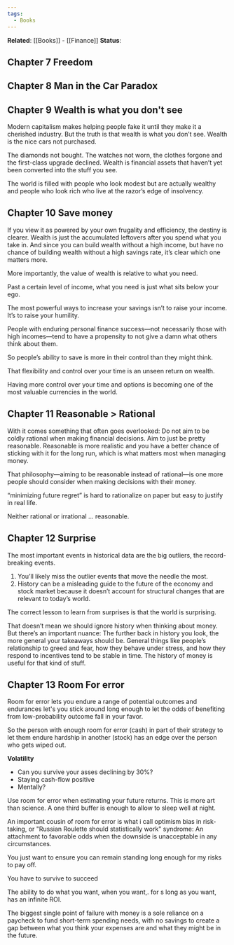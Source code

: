 ```yaml
---
tags:
  - Books
---
```

**Related**: [[Books]] - [[Finance]]
**Status**: 


## Chapter 7 Freedom

## Chapter 8 Man in the Car Paradox

## Chapter 9 Wealth is what you don't see

Modern capitalism makes helping people fake it until they make it a cherished industry. But the truth is that wealth is what you don’t see. Wealth is the nice cars not purchased. 

The diamonds not bought. The watches not worn, the clothes forgone and the first-class upgrade declined. Wealth is financial assets that haven’t yet been converted into the stuff you see. 

The world is filled with people who look modest but are actually wealthy and people who look rich who live at the razor’s edge of insolvency.
## Chapter 10 Save money

If you view it as powered by your own frugality and efficiency, the destiny is clearer. Wealth is just the accumulated leftovers after you spend what you take in. And since you can build wealth without a high income, but have no chance of building wealth without a high savings rate, it’s clear which one matters more.

More importantly, the value of wealth is relative to what you need.

Past a certain level of income, what you need is just what sits below your ego.

The most powerful ways to increase your savings isn’t to raise your income. It’s to raise your humility.

People with enduring personal finance success—not necessarily those with high incomes—tend to have a propensity to not give a damn what others think about them. 

So people’s ability to save is more in their control than they might think.

That flexibility and control over your time is an unseen return on wealth.

Having more control over your time and options is becoming one of the most valuable currencies in the world.

## Chapter 11 Reasonable > Rational

With it comes something that often goes overlooked: Do not aim to be coldly rational when making financial decisions. Aim to just be pretty reasonable. Reasonable is more realistic and you have a better chance of sticking with it for the long run, which is what matters most when managing money.

That philosophy—aiming to be reasonable instead of rational—is one more people should consider when making decisions with their money.

“minimizing future regret” is hard to rationalize on paper but easy to justify in real life.

Neither rational or irrational ... reasonable.
## Chapter 12 Surprise

The most important events in historical data are the big outliers, the record-breaking events.

1. You’ll likely miss the outlier events that move the needle the most.
2. History can be a misleading guide to the future of the economy and stock market because it doesn’t account for structural changes that are relevant to today’s world.

The correct lesson to learn from surprises is that the world is surprising.

That doesn’t mean we should ignore history when thinking about money. But there’s an important nuance: The further back in history you look, the more general your takeaways should be. General things like people’s relationship to greed and fear, how they behave under stress, and how they respond to incentives tend to be stable in time. The history of money is useful for that kind of stuff.
## Chapter 13 Room For error

Room for error lets you endure a range of potential outcomes and endurances let's you stick around long enough to let the odds of benefiting from low-probability outcome fall in your favor.

So the person with enough room for error (cash) in part of their strategy to let them endure hardship in another (stock) has an edge over the person who gets wiped out.

 **Volatility**
- Can you survive your asses declining by 30%?
- Staying cash-flow positive
- Mentally?

Use room for error when estimating your future returns. This is more art than science.
A one third buffer is enough to allow to sleep well at night.

An important cousin of room for error is what i call optimism bias in risk-taking, or "Russian Roulette should statistically work" syndrome: An attachment to favorable odds when the downside is unacceptable in any circumstances.

You just want to ensure you can remain standing long enough for my risks to pay off.

You have to survive to succeed 

The ability to do what you want, when you want,. for s long as you want, has an infinite ROI.

The biggest single point of failure with money is a sole reliance on a paycheck to fund short-term spending needs, with no savings to create a gap between what you think your expenses are and what they might be in the future.